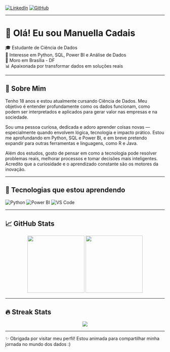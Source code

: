 [![LinkedIn](https://img.shields.io/badge/LinkedIn-blue?logo=linkedin)](www.linkedin.com/in/manuella-cadais-04750b365)
[![GitHub](https://img.shields.io/badge/GitHub-181717?style=flat&logo=github&logoColor=white)]([https://github.com/seuusuario](https://github.com/ManuellaCadais))

---

# 👋 Olá! Eu sou Manuella Cadais

🎓 Estudante de Ciência de Dados  
🎯 Interesse em Python, SQL, Power BI e Análise de Dados  
📍 Moro em Brasília - DF  
📊 Apaixonada por transformar dados em soluções reais  

---

## 🧠 Sobre Mim

Tenho 18 anos e estou atualmente cursando Ciência de Dados. Meu objetivo é entender profundamente como os dados funcionam, como podem ser interpretados e aplicados para gerar valor nas empresas e na sociedade.

Sou uma pessoa curiosa, dedicada e adoro aprender coisas novas — especialmente quando envolvem lógica, tecnologia e impacto prático. Estou me aprofundando em Python, SQL e Power BI, e em breve pretendo expandir para outras ferramentas e linguagens, como R e Java.

Além dos estudos, gosto de pensar em como a tecnologia pode resolver problemas reais, melhorar processos e tomar decisões mais inteligentes. Acredito que a curiosidade e o aprendizado constante são os motores da inovação.

---

## 🚀 Tecnologias que estou aprendendo

![Python](https://img.shields.io/badge/Python-3776AB?style=for-the-badge&logo=python&logoColor=white)
![Power BI](https://img.shields.io/badge/Power%20BI-F2C811?style=for-the-badge&logo=powerbi&logoColor=black)
![VS Code](https://img.shields.io/badge/VS%20Code-007ACC?style=for-the-badge&logo=visual-studio-code&logoColor=white)

---

## 📈 GitHub Stats

<p align="center">
  <img height="180em" src="https://github-readme-stats.vercel.app/api?username=ManuellaCadais&show_icons=true&theme=default&include_all_commits=true&count_private=true"/>
  <img height="180em" src="https://github-readme-stats.vercel.app/api/top-langs/?username=ManuellaCadais&layout=compact&langs_count=7&theme=default"/>
</p>

---

## 🔥 Streak Stats

<p align="center">
  <img src="https://github-readme-streak-stats.herokuapp.com/?user=ManuellaCadais&theme=default"/>
</p>

---

✨ Obrigada por visitar meu perfil! Estou animada para compartilhar minha jornada no mundo dos dados :)
